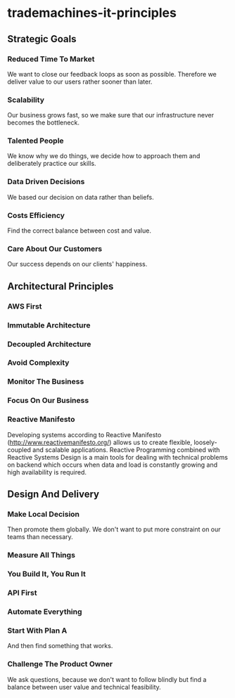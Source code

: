 # trademachines-it-principles

## Strategic Goals

### Reduced Time To Market
We want to close our feedback loops as soon as possible. Therefore we deliver value to our users rather sooner than later.

### Scalability
Our business grows fast, so we make sure that our infrastructure never becomes the bottleneck.

### Talented People
We know why we do things, we decide how to approach them and deliberately practice our skills.

### Data Driven Decisions
We based our decision on data rather than beliefs.

### Costs Efficiency
Find the correct balance between cost and value.

### Care About Our Customers
Our success depends on our clients' happiness. 


## Architectural Principles

### AWS First
### Immutable Architecture
### Decoupled Architecture
### Avoid Complexity
### Monitor The Business
### Focus On Our Business
### Reactive Manifesto
Developing systems according to Reactive Manifesto (http://www.reactivemanifesto.org/) allows us to create flexible, loosely-coupled and scalable applications.
Reactive Programming combined with Reactive Systems Design is a main tools for dealing with technical problems on backend which occurs when data and load is constantly growing and high availability is required.


## Design And Delivery

### Make Local Decision
Then promote them globally. We don't want to put more constraint on our teams than necessary.

### Measure All Things

### You Build It, You Run It
### API First
### Automate Everything
### Start With Plan A
And then find something that works.
###  Challenge The Product Owner
We ask questions, because we don't want to follow blindly but find a balance between user value and technical feasibility.
